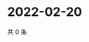 # 2022-02-20

共 0 条

<!-- BEGIN WEIBO -->
<!-- 最后更新时间 Sun Feb 20 2022 19:11:15 GMT+0800 (China Standard Time) -->

<!-- END WEIBO -->
